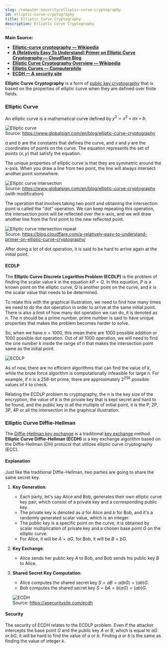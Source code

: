 ```yaml
---
slug: /computer-security/elliptic-curve-cryptography
id: elliptic-curve-cryptography
title: Elliptic Curve Cryptography
description: Elliptic Curve Cryptography
---
```


**Main Source:**

- **[Elliptic-curve cryptography — Wikipedia](https://en.wikipedia.org/wiki/Elliptic-curve_cryptography)**
- **[A (Relatively Easy To Understand) Primer on Elliptic Curve Cryptography — Cloudflare Blog](https://blog.cloudflare.com/a-relatively-easy-to-understand-primer-on-elliptic-curve-cryptography/)**
- **[Elliptic Curve Cryptography Overview — Wikipedia](https://youtu.be/dCvB-mhkT0w?si=hT-fXRxmjb3TmHfu)**
- **[Elliptic Curves — Computerphile](https://youtu.be/NF1pwjL9-DE?si=XfPlzAbOj1Qe7EGq)**
- **[ECDH — A security site](https://asecuritysite.com/ecdh)**

**Elliptic Curve Cryptography** is a form of [public key cryptography](/computer-security/encryption#public--private-key) that is based on the properties of elliptic curve when they are defined over finite fields.

### Elliptic Curve

An elliptic curve is a mathematical curve defined by $y^2 = x^3 + ax + b$.

![Elliptic curve](./elliptic-curve.png)  
Source: https://www.globalsign.com/en/blog/elliptic-curve-cryptography

$a$ and $b$ are the constants that defines the curve, and $x$ and $y$ are the coordinates of points on the curve. The equation represents the set of points $(x, y)$ that satisfy the equation.

The unique properties of elliptic curve is that they are symmetric around the x-axis. When you draw a line from two point, the line will always intersect another point somewhere.

![Elliptic curve intersection](./elliptic-curve-intersect.png)  
Source: https://www.globalsign.com/en/blog/elliptic-curve-cryptography (with modification)

The operation that involves taking two point and obtaining the intersection point is called the "dot" operation. We can keep repeating this operation, the intersection point will be reflected over the x-axis, and we will draw another line from the first point to the new reflected point.

![Elliptic curve intersection repeat](./elliptic-curve-intersect-repeat.gif)  
Source: https://blog.cloudflare.com/a-relatively-easy-to-understand-primer-on-elliptic-curve-cryptography/

After doing a lot of dot operation, it is said to be hard to arrive again at the initial point.

#### ECDLP

The **Elliptic Curve Discrete Logarithm Problem (ECDLP)** is the problem of finding the scalar value $k$ in the equation $kP = Q$. In this equation, $P$ is a known point on the elliptic curve, $Q$ is another point on the curve, and $k$ is the scalar value that needs to be determined.

To relate this with the graphical illustration, we need to find how many times we need to do the dot operation in order to arrive at the same initial point. There is also a limit of how many dot operation we can do, it is denoted as $n$. The $n$ should be a prime number, prime number is said to have unique properties that makes the problem becomes harder to solve.

So, when we have $n = 1000$, this mean there are 1000 possible addition or 1000 possible dot operation. Out of all 1000 operation, we will need to find the one number $k$ inside the range of $n$ that makes the intersection point same as the initial point.

![ECDLP](./ecdlp.png)

As of now, there are no efficient algorithms that can find the value of $k$, while the brute force algorithm is computationally infeasible for large $n$. For example, if $n$ is a 256-bit prime, there are approximately $2^{256}$ possible values of $k$ to check.

Relating the ECDLP problem to cryptography, the $n$ is the key size of the encryption, the value of $k$ is the private key that is kept secret and hard to be found, and the public key is all the multiple of initial point, it is the P, 2P, 3P, 4P or all the intersection in the graphical illustration.

### Elliptic Curve Diffie-Hellman

The [Diffie-Hellman key exchange](/computer-security/diffie-hellman) is a traditional [key exchange](/computer-security/encryption#key-exchange) method. **Elliptic Curve Diffie-Hellman (ECDH)** is a key exchange algorithm based on the Diffie-Hellman (DH) protocol that utilizes elliptic curve cryptography (ECC).

#### Explanation

Just like the traditional Diffie-Hellman, two parties are going to share the same secret key.

1. **Key Generation**:

   - Each party, let's say Alice and Bob, generates their own elliptic curve key pair, which consist of a private key and a corresponding public key.
   - The private key is denoted as $a$ for Alice and $b$ for Bob, and it's a randomly generated scalar value, which is an integer.
   - The public key is a specific point on the curve, it is obtained by scalar multiplication of private key and a chosen base point $G$ on the elliptic curve.
   - For Alice, it will be $A = aG$, for Bob, it will be $B = bG$.

2. **Key Exchange**:

   - Alice sends her public key $A$ to Bob, and Bob sends his public key $B$ to Alice.

3. **Shared Secret Key Computation**:

   - Alice computes the shared secret key $S = aB = a(bG) = (ab)G$.
   - Bob computes the shared secret key $S = bA = b(aG) = (ab)G$.

   ![ECDH](./ecdh.png)  
    Source: https://asecuritysite.com/ecdh

#### Security

The security of ECDH relates to the ECDLP problem. Even if the attacker intercepts the base point $G$ and the public key $A$ or $B$, which is equal to $aG$ or $bG$, it will be hard to find the value of $a$ or $b$. Finding $a$ or $b$ is the same as finding the value of integer $k$.
